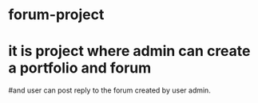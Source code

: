 # forum-project
# it is project where admin can create a portfolio and forum
#and user can post reply to the forum created by user admin.
